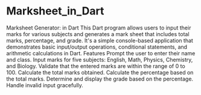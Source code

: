 # Marksheet_in_Dart
 Marksheet Generator: in Dart This Dart program allows users to input their marks for various subjects and generates a mark sheet that includes total marks, percentage, and grade. It's a simple console-based application that demonstrates basic input/output operations, conditional statements, and arithmetic calculations in Dart.  Features Prompt the user to enter their name and class. Input marks for five subjects: English, Math, Physics, Chemistry, and Biology. Validate that the entered marks are within the range of 0 to 100. Calculate the total marks obtained. Calculate the percentage based on the total marks. Determine and display the grade based on the percentage. Handle invalid input gracefully.
